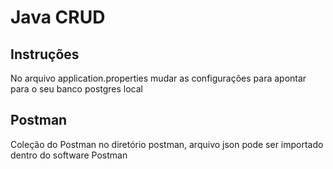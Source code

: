 # Java CRUD
## Instruções
No arquivo application.properties mudar as configurações para apontar para o seu banco postgres local

## Postman
Coleção do Postman no diretório postman, arquivo json pode ser importado dentro do software Postman
